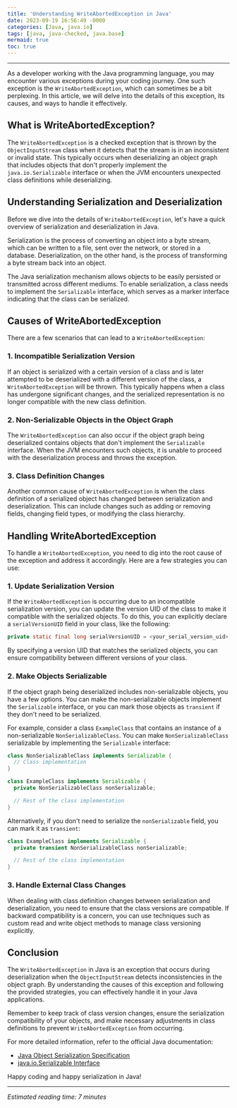 ```yaml
---
title: 'Understanding WriteAbortedException in Java'
date: 2023-09-19 16:56:49 -0000
categories: [Java, java.io]
tags: [java, java-checked, java.base]
mermaid: true
toc: true
---
```



---

As a developer working with the Java programming language, you may encounter various exceptions during your coding journey. One such exception is the `WriteAbortedException`, which can sometimes be a bit perplexing. In this article, we will delve into the details of this exception, its causes, and ways to handle it effectively.

## What is WriteAbortedException?

The `WriteAbortedException` is a checked exception that is thrown by the `ObjectInputStream` class when it detects that the stream is in an inconsistent or invalid state. This typically occurs when deserializing an object graph that includes objects that don't properly implement the `java.io.Serializable` interface or when the JVM encounters unexpected class definitions while deserializing.

## Understanding Serialization and Deserialization

Before we dive into the details of `WriteAbortedException`, let's have a quick overview of serialization and deserialization in Java.

Serialization is the process of converting an object into a byte stream, which can be written to a file, sent over the network, or stored in a database. Deserialization, on the other hand, is the process of transforming a byte stream back into an object.

The Java serialization mechanism allows objects to be easily persisted or transmitted across different mediums. To enable serialization, a class needs to implement the `Serializable` interface, which serves as a marker interface indicating that the class can be serialized.

## Causes of WriteAbortedException

There are a few scenarios that can lead to a `WriteAbortedException`:

### 1. Incompatible Serialization Version

If an object is serialized with a certain version of a class and is later attempted to be deserialized with a different version of the class, a `WriteAbortedException` will be thrown. This typically happens when a class has undergone significant changes, and the serialized representation is no longer compatible with the new class definition.

### 2. Non-Serializable Objects in the Object Graph

The `WriteAbortedException` can also occur if the object graph being deserialized contains objects that don't implement the `Serializable` interface. When the JVM encounters such objects, it is unable to proceed with the deserialization process and throws the exception.

### 3. Class Definition Changes

Another common cause of `WriteAbortedException` is when the class definition of a serialized object has changed between serialization and deserialization. This can include changes such as adding or removing fields, changing field types, or modifying the class hierarchy.

## Handling WriteAbortedException

To handle a `WriteAbortedException`, you need to dig into the root cause of the exception and address it accordingly. Here are a few strategies you can use:

### 1. Update Serialization Version

If the `WriteAbortedException` is occurring due to an incompatible serialization version, you can update the version UID of the class to make it compatible with the serialized objects. To do this, you can explicitly declare a `serialVersionUID` field in your class, like the following:

```java
private static final long serialVersionUID = <your_serial_version_uid>;
```

By specifying a version UID that matches the serialized objects, you can ensure compatibility between different versions of your class.

### 2. Make Objects Serializable

If the object graph being deserialized includes non-serializable objects, you have a few options. You can make the non-serializable objects implement the `Serializable` interface, or you can mark those objects as `transient` if they don't need to be serialized.

For example, consider a class `ExampleClass` that contains an instance of a non-serializable `NonSerializableClass`. You can make `NonSerializableClass` serializable by implementing the `Serializable` interface:

```java
class NonSerializableClass implements Serializable {
  // Class implementation
}

class ExampleClass implements Serializable {
  private NonSerializableClass nonSerializable;

  // Rest of the class implementation
}
```

Alternatively, if you don't need to serialize the `nonSerializable` field, you can mark it as `transient`:

```java
class ExampleClass implements Serializable {
  private transient NonSerializableClass nonSerializable;

  // Rest of the class implementation
}
```

### 3. Handle External Class Changes

When dealing with class definition changes between serialization and deserialization, you need to ensure that the class versions are compatible. If backward compatibility is a concern, you can use techniques such as custom read and write object methods to manage class versioning explicitly.

## Conclusion

The `WriteAbortedException` in Java is an exception that occurs during deserialization when the `ObjectInputStream` detects inconsistencies in the object graph. By understanding the causes of this exception and following the provided strategies, you can effectively handle it in your Java applications.

Remember to keep track of class version changes, ensure the serialization compatibility of your objects, and make necessary adjustments in class definitions to prevent `WriteAbortedException` from occurring.

For more detailed information, refer to the official Java documentation:

- [Java Object Serialization Specification](https://docs.oracle.com/en/java/javase/17/docs/specs/serialization/index.html)
- [java.io.Serializable Interface](https://docs.oracle.com/en/java/javase/17/docs/api/java.base/java/io/Serializable.html)

Happy coding and happy serialization in Java!

---

*Estimated reading time: 7 minutes*